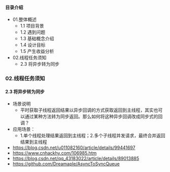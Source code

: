 #### 目录介绍
- 01.整体概述
    - 1.1 项目背景
    - 1.2 遇到问题
    - 1.3 基础概念介绍
    - 1.4 设计目标
    - 1.5 产生收益分析
- 02.线程任务须知
    - 2.3 将异步转为同步




### 02.线程任务须知
#### 2.3 将异步转为同步
- 场景说明
    - 平时获取子线程返回结果以异步回调的方式获取返回到主线程，其实也可以通过某种方法转为同步返回。那么如何将这种异步回调改成同步式的回调？
- 应用场景：
    - 1.单个线程处理结果返回到主线程；2.多个子线程并发请求，最终合并返回结果到主线程
- https://blog.csdn.net/u011082160/article/details/99441697
- https://www.cnhackhy.com/106985.htm
- https://blog.csdn.net/qq_43183022/article/details/89013885
- https://github.com/Dreamaple/AsyncToSyncQueue









